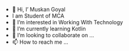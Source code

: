 - 👋 Hi, I’ Muskan Goyal
-  I am Student of MCA
- 👀 I’m interested in Working With Technology 
- 🌱 I’m currently learning Kotlin
- 💞️ I’m looking to collaborate on ...
- 📫 How to reach me ...

<!---
Muskan6132/Muskan6132 is a ✨ special ✨ repository because its `README.md` (this file) appears on your GitHub profile.
You can click the Preview link to take a look at your changes.
--->
